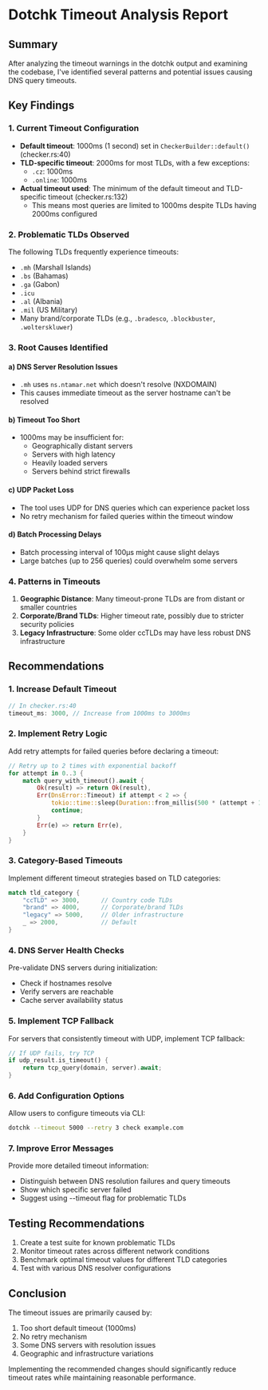 # Dotchk Timeout Analysis Report

## Summary

After analyzing the timeout warnings in the dotchk output and examining the codebase, I've identified several patterns and potential issues causing DNS query timeouts.

## Key Findings

### 1. Current Timeout Configuration
- **Default timeout**: 1000ms (1 second) set in `CheckerBuilder::default()` (checker.rs:40)
- **TLD-specific timeout**: 2000ms for most TLDs, with a few exceptions:
  - `.cz`: 1000ms
  - `.online`: 1000ms
- **Actual timeout used**: The minimum of the default timeout and TLD-specific timeout (checker.rs:132)
  - This means most queries are limited to 1000ms despite TLDs having 2000ms configured

### 2. Problematic TLDs Observed
The following TLDs frequently experience timeouts:
- `.mh` (Marshall Islands)
- `.bs` (Bahamas) 
- `.ga` (Gabon)
- `.icu`
- `.al` (Albania)
- `.mil` (US Military)
- Many brand/corporate TLDs (e.g., `.bradesco`, `.blockbuster`, `.wolterskluwer`)

### 3. Root Causes Identified

#### a) DNS Server Resolution Issues
- `.mh` uses `ns.ntamar.net` which doesn't resolve (NXDOMAIN)
- This causes immediate timeout as the server hostname can't be resolved

#### b) Timeout Too Short
- 1000ms may be insufficient for:
  - Geographically distant servers
  - Servers with high latency
  - Heavily loaded servers
  - Servers behind strict firewalls

#### c) UDP Packet Loss
- The tool uses UDP for DNS queries which can experience packet loss
- No retry mechanism for failed queries within the timeout window

#### d) Batch Processing Delays
- Batch processing interval of 100μs might cause slight delays
- Large batches (up to 256 queries) could overwhelm some servers

### 4. Patterns in Timeouts

1. **Geographic Distance**: Many timeout-prone TLDs are from distant or smaller countries
2. **Corporate/Brand TLDs**: Higher timeout rate, possibly due to stricter security policies
3. **Legacy Infrastructure**: Some older ccTLDs may have less robust DNS infrastructure

## Recommendations

### 1. Increase Default Timeout
```rust
// In checker.rs:40
timeout_ms: 3000, // Increase from 1000ms to 3000ms
```

### 2. Implement Retry Logic
Add retry attempts for failed queries before declaring a timeout:
```rust
// Retry up to 2 times with exponential backoff
for attempt in 0..3 {
    match query_with_timeout().await {
        Ok(result) => return Ok(result),
        Err(DnsError::Timeout) if attempt < 2 => {
            tokio::time::sleep(Duration::from_millis(500 * (attempt + 1))).await;
            continue;
        }
        Err(e) => return Err(e),
    }
}
```

### 3. Category-Based Timeouts
Implement different timeout strategies based on TLD categories:
```rust
match tld_category {
    "ccTLD" => 3000,      // Country code TLDs
    "brand" => 4000,      // Corporate/brand TLDs
    "legacy" => 5000,     // Older infrastructure
    _ => 2000,            // Default
}
```

### 4. DNS Server Health Checks
Pre-validate DNS servers during initialization:
- Check if hostnames resolve
- Verify servers are reachable
- Cache server availability status

### 5. Implement TCP Fallback
For servers that consistently timeout with UDP, implement TCP fallback:
```rust
// If UDP fails, try TCP
if udp_result.is_timeout() {
    return tcp_query(domain, server).await;
}
```

### 6. Add Configuration Options
Allow users to configure timeouts via CLI:
```bash
dotchk --timeout 5000 --retry 3 check example.com
```

### 7. Improve Error Messages
Provide more detailed timeout information:
- Distinguish between DNS resolution failures and query timeouts
- Show which specific server failed
- Suggest using --timeout flag for problematic TLDs

## Testing Recommendations

1. Create a test suite for known problematic TLDs
2. Monitor timeout rates across different network conditions
3. Benchmark optimal timeout values for different TLD categories
4. Test with various DNS resolver configurations

## Conclusion

The timeout issues are primarily caused by:
1. Too short default timeout (1000ms)
2. No retry mechanism
3. Some DNS servers with resolution issues
4. Geographic and infrastructure variations

Implementing the recommended changes should significantly reduce timeout rates while maintaining reasonable performance.
